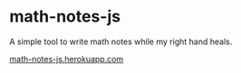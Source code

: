 # math-notes-js

A simple tool to write math notes while my right hand heals.

[math-notes-js.herokuapp.com](http://math-notes-js.herokuapp.com)
